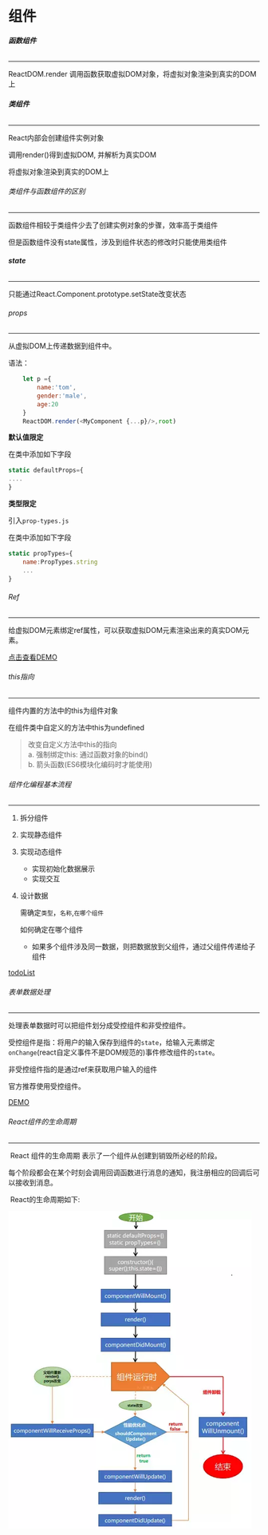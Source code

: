 # 组件



###### **函数组件**

---

ReactDOM.render 调用函数获取虚拟DOM对象，将虚拟对象渲染到真实的DOM上



###### **类组件**

---

React内部会创建组件实例对象

调用render()得到虚拟DOM, 并解析为真实DOM

将虚拟对象渲染到真实的DOM上



###### 类组件与函数组件的区别

---

函数组件相较于类组件少去了创建实例对象的步骤，效率高于类组件

但是函数组件没有state属性，涉及到组件状态的修改时只能使用类组件



###### **state**

---

只能通过React.Component.prototype.setState改变状态



###### props

---

从虚拟DOM上传递数据到组件中。

语法：

```js
    let p ={
        name:'tom',
        gender:'male',
        age:20
    }
    ReactDOM.render(<MyComponent {...p}/>,root)
```

**默认值限定**

在类中添加如下字段

```js
static defaultProps={
....
}
```

**类型限定**

引入`prop-types.js`

在类中添加如下字段

```js
static propTypes={
	name:PropTypes.string
	...
}
```



###### Ref

---

给虚拟DOM元素绑定ref属性，可以获取虚拟DOM元素渲染出来的真实DOM元素。

[点击查看DEMO](./html/06-component-ref.html)



###### this指向

------

组件内置的方法中的this为组件对象

在组件类中自定义的方法中this为undefined

> 改变自定义方法中this的指向<br>
> a. 强制绑定this: 通过函数对象的bind()<br>
> b. 箭头函数(ES6模块化编码时才能使用)



###### 组件化编程基本流程

---

1. 拆分组件

2. 实现静态组件

3. 实现动态组件

   - 实现初始化数据展示
   - 实现交互

4. 设计数据

   需确定`类型`，`名称`,`在哪个组件`

   如何确定在哪个组件

   - 如果多个组件涉及同一数据，则把数据放到父组件，通过父组件传递给子组件

[todoList](./html/07-todolist.html)



###### 表单数据处理

---

处理表单数据时可以把组件划分成受控组件和非受控组件。



受控组件是指：将用户的输入保存到组件的`state`，给输入元素绑定`onChange`(react自定义事件不是DOM规范的)事件修改组件的`state`。



非受控组件指的是通过ref来获取用户输入的组件



官方推荐使用受控组件。

[DEMO](./html/08-component-form.html)



###### React组件的生命周期

---

​	 React 组件的生命周期 表示了一个组件从创建到销毁所必经的阶段。

​	 每个阶段都会在某个时刻会调用回调函数进行消息的通知，我注册相应的回调后可以接收到消息。

​                React的生命周期如下:

![1566561267264](assets/1566561267264.png)

